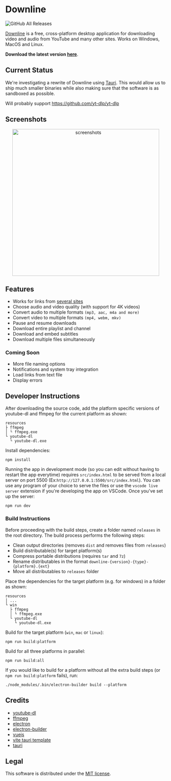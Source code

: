 # Downline
![GitHub All Releases](https://img.shields.io/github/downloads/jarbun/downline/total.svg)

[Downline](https://jarbun.github.io/downline/) is a free, cross-platform desktop application for downloading video and audio from YouTube and many other sites. Works on Windows, MacOS and Linux.

**Download the latest version [here](https://github.com/jarbun/downline/releases/latest)**.

## Current Status

We're investigating a rewrite of Downline using [Tauri](https://github.com/tauri-apps/tauri). This would allow us to ship much smaller binaries while also making sure that the software is as sandboxed as possible. 

Will probably support https://github.com/yt-dlp/yt-dlp


## Screenshots
<p align="center">
  <img src="https://user-images.githubusercontent.com/23068820/52162513-f5db9a00-26fa-11e9-8cca-964d921f3bf3.png" alt="screenshots" width="460"/>
</p>

## Features
- Works for links from [several sites](https://rg3.github.io/youtube-dl/supportedsites.html)
- Choose audio and video quality (with support for 4K videos)
- Convert audio to multiple formats ```(mp3, aac, m4a and more)```
- Convert video to multiple formats ```(mp4, webm, mkv)```
- Pause and resume downloads
- Download entire playlist and channel
- Download and embed subtitles
- Download multiple files simultaneously

### Coming Soon
- More file naming options
- Notifications and system tray integration
- Load links from text file
- Display errors

## Developer Instructions
After downloading the source code, add the platform specific versions of youtube-dl and ffmpeg for the current platform as shown:
```
resources
├ ffmpeg
│ └ ffmpeg.exe
└ youtube-dl
  └ youtube-dl.exe
```
Install dependencies:
```
npm install
```
Running the app in development mode (so you can edit without having to restart the app everytime) requires `src/index.html` to be served from a local server on port 5500 (Ex:`http://127.0.0.1:5500/src/index.html`). You can use any program of your choice to serve the files or use the `vscode live server` extension if you're developing the app on VSCode. Once you've set up the server:
```
npm run dev
```

### Build Instructions
Before proceeding with the build steps, create a folder named `releases` in the root directory.
The build process performs the following steps:
- Clean output directories (removes `dist` and removes files from `releases`)
- Build distributable(s) for target platform(s)
- Compress portable distributions (requires `tar` and `7z`)
- Rename distributables in the format `downline-{version}-{type}-{platform}.{ext}`
- Move all distributables to `releases` folder

Place the dependencies for the target platform (e.g. for windows) in a folder as shown:
```
resources
│ ...
└ win
  ├ ffmpeg
  │ └ ffmpeg.exe
  └ youtube-dl
    └ youtube-dl.exe
```

Build for the target platform (`win`, `mac` or `linux`):
```
npm run build:platform
```
Build for all three platforms in parallel:
```
npm run build:all
```

If you would like to build for a platform without all the extra build steps (or `npm run build:platform` fails), run:
```
./node_modules/.bin/electron-builder build --platform
```

## Credits
- [youtube-dl](https://github.com/rg3/youtube-dl/)
- [ffmpeg](https://ffmpeg.org/)
- [electron](https://electronjs.org/)
- [electron-builder](https://www.electron.build/)
- [vuejs](https://vuejs.org/)
- [vite tauri template](https://github.com/yooneskh/vite-tauri-template)
- [tauri](https://tauri.studio/)

## Legal
This software is distributed under the [MIT license](https://github.com/jarbun/downline/blob/master/LICENSE).
